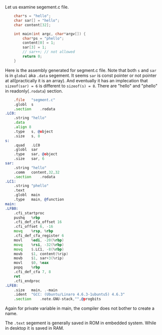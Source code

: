 
Let us examine segement.c file.

```C
	char*s = "hello";
	char sar[] = "hello";
	char content[32];

	int main(int argc, char*argv[]) {
		char*ps = "phello";
		content[0] = 1;
		sar[3] = 1;
		// sar++; // not allowed
		return 0;
	}
```

Here is the assembly generated for segment.c file. Note that both `s` and `sar` is in `global` aka `.data` segement. It seems `sar` is const pointer or not pointer at all(practically it is an array). And eventually it has an implecation that `sizeof(sar) = 6` is different to `sizeof(s) = 8`. There are "hello" and "phello" in readonly(`.rodata`) section. 

```asm
	.file	"segment.c"
	.globl	s
	.section	.rodata
.LC0:
	.string	"hello"
	.data
	.align 8
	.type	s, @object
	.size	s, 8
s:
	.quad	.LC0
	.globl	sar
	.type	sar, @object
	.size	sar, 6
sar:
	.string	"hello"
	.comm	content,32,32
	.section	.rodata
.LC1:
	.string	"phello"
	.text
	.globl	main
	.type	main, @function
main:
.LFB0:
	.cfi_startproc
	pushq	%rbp
	.cfi_def_cfa_offset 16
	.cfi_offset 6, -16
	movq	%rsp, %rbp
	.cfi_def_cfa_register 6
	movl	%edi, -20(%rbp)
	movq	%rsi, -32(%rbp)
	movq	$.LC1, -8(%rbp)
	movb	$1, content(%rip)
	movb	$1, sar+3(%rip)
	movl	$0, %eax
	popq	%rbp
	.cfi_def_cfa 7, 8
	ret
	.cfi_endproc
.LFE0:
	.size	main, .-main
	.ident	"GCC: (Ubuntu/Linaro 4.6.3-1ubuntu5) 4.6.3"
	.section	.note.GNU-stack,"",@progbits
```

Again for private variable in main, the compiler does not bother to create a name.

The `.text` segement is generally saved in ROM in embedded system. While in desktop it is saved in RAM.
